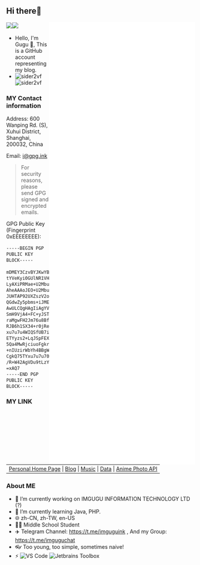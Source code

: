 ## Hi there👋

<a href="https://github.com/sider2vf"><img src="https://avatars.githubusercontent.com/u/116246824?v=4" height=120 /><img height=120 src="https://streak-stats.demolab.com?user=sider2vf&hide_border=true"><img align="right" width="390" src="https://github.com/sider2vf/sider2vf/blob/main/github-metrics.svg"></a> 

- Hello, I'm Gugu 👋, This is a GitHub account representing my blog.
- ![sider2vf](https://komarev.com/ghpvc/?username=sider2vf) ![sider2vf](https://visitor-badge.deta.dev/badge?page_id=sider2vf.profile)

### MY Contact information

Address: 600 Wanping Rd. (S), Xuhui District, Shanghai, 200032, China

Email: i@gpg.ink

> For security reasons, please send GPG signed and encrypted emails.

GPG Public Key (Fingerprint 0xEEEEEEEE):

```
-----BEGIN PGP PUBLIC KEY BLOCK-----

mDMEY3CzvBYJKwYBBAHaRw8BAQdAw2XJWX/M+AcTW7B6flgOOAr1wFKE3Axj5ZmU
tYVeKyi0GUlNR1VHVSA8YWRtaW5AaW1ndWd1Lmluaz6IkwQTFgoAOxYhBJ9QHuK6
LyAXiPRMae+U2Mbu7u7uBQJjcOH1AhsDBQsJCAcCAiICBhUKCQgLAgQWAgMBAh4H
AheAAAoJEO+U2Mbu7u7ucb8BAJjxsu55urUaQTURG7BeRjJQWQ8bZHc6Qyb/ShRo
JUHTAP92UXZszV2o54e1y7GMA8UDsyXoQ9HQKyeU7LOOogoMAbQSSU1HVUdVIDxp
QGdwZy5pbms+iJMEExYKADsWIQSfUB7iui8gF4j0TGnvlNjG7u7u7gUCY5S49QIb
AwULCQgHAgIiAgYVCgkICwIEFgIDAQIeBwIXgAAKCRDvlNjG7u7u7mO+AP42KlDF
SmH9VjA4+FC+yJSTZvmfQ43d+K8gW9e8I/8J3AEAiDUCydL/OnQbF/8qvci16tYz
raMgwFH2Jm76u8BfUge4OARjcNPnEgorBgEEAZdVAQUBAQdAiC758i9E+xqXnfKW
RJB6h1SX34+r0jReXZlpJGn6OngDAQgHiHgEGBYIAAkFAmNw4S0CGwwAIQkQ75TY
xu7u7u4WIQSfUB7iui8gF4j0TGnvlNjG7u7u7lB/AP9VzD3I7z2oa6D/TkXRPEgD
ETYyzs2+LqJSpFEX8FxYiAD/fp/NEsVBSXeCzsCDfZd4U/EsVZLSrsTW9NanuB+o
5Qa4MwRjciuoFgkrBgEEAdpHDwEBB0AF5AWH5EuP1DfvG1dxmcTXUuIYpjt07ACP
+nIUzirWbYh4BBgWCgAgFiEEn1Ae4rovIBeI9Exp75TYxu7u7u4FAmNyK6gCGyAA
CgkQ75TYxu7u7u70sAD/V430vuCE2ms2/0QqzGTTP9dBXw3Xl4ZPIwZp1r11gYMA
/R+W42AgVDu9tLzYYJBCtdg6j8KALiEPOFOiKxYdS+sG
=xAQ7
-----END PGP PUBLIC KEY BLOCK-----
```

### MY LINK
<table><tr><td><a href="https://imgugu.ink">Personal Home Page</a> |
<a href="https://blog.imgugu.ink">Blog</a> |
<a href="https://music.imgugu.ink/">Music</a> |
<a href="https://data.imgugu.ink/">Data</a> |
<a href="https://moe.imgugu.ink/">Anime Photo API</a></td></tr></table>

### About ME
- 🔭 I’m currently working on IMGUGU INFORMATION TECHNOLOGY LTD (?)
- 🌱 I’m currently learning Java, PHP.
- 🌐 zh-CN, zh-TW, en-US
- 👨‍🎓 Middle School Student
- ✈️ Telegram Channel: https://t.me/imguguink , And my Group: https://t.me/imguguchat
- 👓 Too young, too simple, sometimes naive!
- ⚡ ![VS Code](http://img.shields.io/badge/-VS%20Code-007ACC?style=flat-square&logo=visual-studio-code&logoColor=ffffff) ![Jetbrains Toolbox](https://img.shields.io/badge/Jetbrains-Toolbox-007ACC?style=flat-square&logo=intellij-idea&logoColor=ffffff) 
